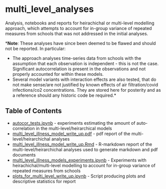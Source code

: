 # multi_level_analyses

Analysis, notebooks and reports for heirachichal or multi-level modelling approach, which attempts to account for in-group variance of repeated measures from schools that was not addressed in the initial analyses.

***Note**: These analyses have since been deemed to be flawed and should not be reported. In particular: 
* The approach analyses time-series data from schools with the assumption that each observation is independent - this is not the case. Significant autocorrelation is present in the observations and not properly accounted for within these models. 
* Several model variants with interaction effects are also tested, that do not make sense/are not justified by known effects of air filtration/covid infections/co2 concentrations. They are stored here for posterity and as a reference should any historic code be required.*

## Table of Contents

* [autocor_tests.ipynb](https://github.com/yhcr-samrelins/class_act_analysis/blob/main/analysis/multi_level_analyses/autocor_tests.ipynb) - experiments estimating the amount of auto-correlation in the multi-level/heirarchical models
* [multi_level_illness_model_write_up.pdf](https://github.com/yhcr-samrelins/class_act_analysis/blob/main/analysis/multi_level_analyses/multi_level_illness_model_write_up.pdf) - pdf report of the multi-level/heirarchichal analyses
* [multi_level_illness_model_write_up.Rmd](https://github.com/yhcr-samrelins/class_act_analysis/blob/main/analysis/multi_level_analyses/multi_level_illness_model_write_up.Rmd) - R-markdown report of the multi-level/heirarchichal analyses used to generate markdown and pdf documents
* [multi_level_illness_models_experiments.ipynb](https://github.com/yhcr-samrelins/class_act_analysis/blob/main/analysis/multi_level_analyses/multi_level_illness_models_experiments.ipynb) - Experiments with heirachichal/multi-level modelling to account for in-group variance of repeated measures from schools
* [plots_for_multi_level_write_up.ipynb](https://github.com/yhcr-samrelins/class_act_analysis/blob/main/analysis/multi_level_analyses/plots_for_multi_level_write_up.ipynb) - Script producing plots and descriptive statistics for report
##

